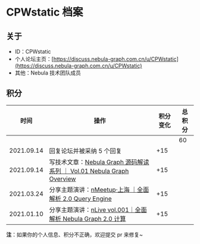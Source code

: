 # CPWstatic 档案

## 关于

- ID：CPWstatic
- 个人论坛主页：[https://discuss.nebula-graph.com.cn/u/CPWstatic](https://discuss.nebula-graph.com.cn/u/CPWstatic)
- 其他：Nebula 技术团队成员

## 积分

| 时间 | 操作 | 积分变化 | 总积分  |
| --- | --- | --- | --- |
|  |  |  | 60 |
| 2021.09.14 | 回复论坛并被采纳 5 个回复 | +15 |  |
| 2021.09.14 | 写技术文章：[Nebula Graph 源码解读系列 ｜ Vol.01 Nebula Graph Overview](https://discuss.nebula-graph.com.cn/t/topic/4963)​ ​| +15 |  |
| 2021.03.24 | 分享主题演讲：[nMeetup·上海 ｜全面解析 2.0 Query Engine](https://www.bilibili.com/video/BV1xV411n7DD?spm_id_from=333.999.0.0)​ ​| +15 |  |
| 2021.01.10 | 分享主题演讲：[nLive vol.001｜全面解析 Nebula Graph 2.0 计算](https://www.bilibili.com/video/BV1D54y1W7uB?spm_id_from=333.999.0.0)​ ​| +15 |  |

**注**：如果你的个人信息、积分不正确，欢迎提交 pr 来修复~